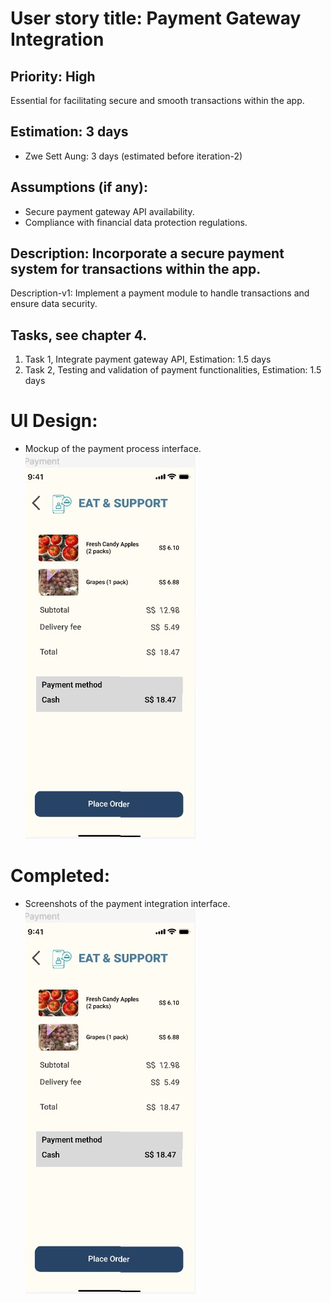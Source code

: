 # User story title: Payment Gateway Integration

## Priority: High
Essential for facilitating secure and smooth transactions within the app.

## Estimation: 3 days
* Zwe Sett Aung: 3 days (estimated before iteration-2)

## Assumptions (if any):
- Secure payment gateway API availability.
- Compliance with financial data protection regulations.

## Description: Incorporate a secure payment system for transactions within the app.
Description-v1: Implement a payment module to handle transactions and ensure data security.

## Tasks, see chapter 4.
1. Task 1, Integrate payment gateway API, Estimation: 1.5 days
2. Task 2, Testing and validation of payment functionalities, Estimation: 1.5 days

# UI Design:
* Mockup of the payment process interface.
![img_5.png](img_5.png)
# Completed:
* Screenshots of the payment integration interface.
![img_6.png](img_6.png)